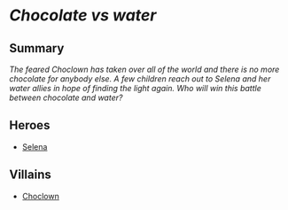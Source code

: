 # *Chocolate vs water*

## Summary
*The feared Choclown has taken over all of the world and there is no more chocolate for anybody else. A few children reach out to Selena and her water allies in hope of finding the light again. Who will win this battle between chocolate and water?*

## Heroes
- [Selena](./../superheroes/selena.md)

## Villains
- [Choclown](./../villains/choclown.md)